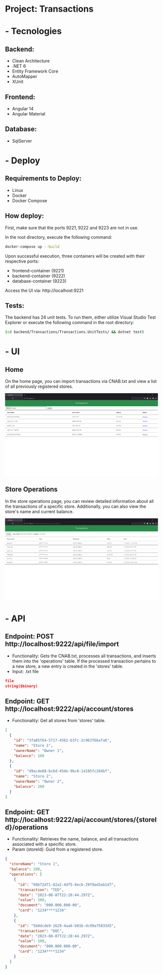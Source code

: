 # Project: Transactions
# - Tecnologies
## Backend:
 - Clean Architecture
 - .NET 6
 - Entity Framework Core
 - AutoMapper
 - XUnit

## Frontend:
 - Angular 14
 - Angular Material

## Database:
 - SqlServer

# - Deploy
## Requirements to Deploy:
 - Linux
 - Docker
 - Docker Compose

## How deploy:
First, make sure that the ports 9221, 9222 and 9223 are not in use.

In the root directory, execute the following command:

```bash
docker-compose up --build
```

Upon successful execution, three containers will be created with their respective ports:

 - frontend-container (9221)
 - backend-container  (9222)
 - database-container (9223)

Access the UI via: http://localhost:9221

## Tests:
The backend has 24 unit tests. To run them, either utilize Visual Studio Test Explorer or execute the following command in the root directory:

```bash
(cd backend/Transactions/Transactions.UnitTests/ && dotnet test)
```

# - UI

## Home
On the home page, you can import transactions via CNAB.txt and view a list of all previously registered stores.

![Home](./images/home.png)
## Store Operations
In the store operations page, you can review detailed information about all the transactions of a specific store. Additionally, you can also view the store's name and current balance.

![Store Operations](./images/storeOperations.png)
# - API

## Endpoint: POST http://localhost:9222/api/file/import

* Functionality: Gets the CNAB.txt, processes all transactions, and inserts them into the 'operations' table. If the processed transaction pertains to a new store, a new entry is created in the 'stores' table.
* Input: .txt file
```JSON
file
string($binary)
```

## Endpoint: GET http://localhost:9222/api/account/stores
* Functionality: Get all stores from 'stores' table.
```JSON
[
  {
    "id": "3fa85f64-5717-4562-b3fc-2c963f66afa6",
    "name": "Store 1",
    "ownerName": "Owner 1",
    "balance": 100
  },
  {
    "id": "d9ac4e88-bc6d-45de-9bc8-14105fc284bf",
    "name": "Store 2",
    "ownerName": "Owner 2",
    "balance": 200
  }
]
```

## Endpoint: GET http://localhost:9222/api/account/stores/{storeId}/operations
* Functionality: Retrieves the name, balance, and all transactions associated with a specific store.
* Param (storeId): Guid from a registered store.
```JSON
{
  "storeName": "Store 1",
  "balance": 200,
  "operations": [
    {
      "id": "68b72d71-82a2-4df5-8ecb-29f9ad3ab1d7",
      "transaction": "TED",
      "date": "2023-08-07T22:28:44.297Z",
      "value": 100,
      "document": "000.000.000-00",
      "card": "1234****1234"
    },
    {
      "id": "5b8dcde9-1629-4aa6-b01b-dc99a75833d5",
      "transaction": "DOC",
      "date": "2023-08-07T22:28:44.297Z",
      "value": 100,
      "document": "000.000.000-00",
      "card": "1234****1234"
    }
  ]
}
```